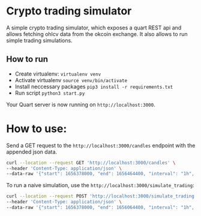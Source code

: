 # Crypto trading simulator
A simple crypto trading simulator, which exposes a quart REST api and allows fetching ohlcv data from the okcoin exchange. It also allows to run simple trading simulations.

## How to run
- Create virtualenv:
  ```virtualenv venv```
- Activate virtualenv
  ```source venv/bin/activate```
- Install neccessary packages
  ```pip3 install -r requirements.txt```
- Run script
  ```python3 start.py```

Your Quart server is now running on ```http://localhost:3000```.

# How to use:
Send a GET request to the ```http://localhost:3000/candles``` endpoint with the appended json data.

```bash
curl --location --request GET 'http://localhost:3000/candles' \
--header 'Content-Type: application/json' \
--data-raw '{"start": 1656378000, "end": 1656464400, "interval": "1h", "symbol": "BTC/USDT"}'
```

To run a naive simulation, use the `http://localhost:3000/simulate_trading`:
```bash
curl --location --request POST 'http://localhost:3000/simulate_trading' \
--header 'Content-Type: application/json' \
--data-raw '{"start": 1656378000, "end": 1656064400, "interval": "1h", "symbol": "BTC/USDT"}'
